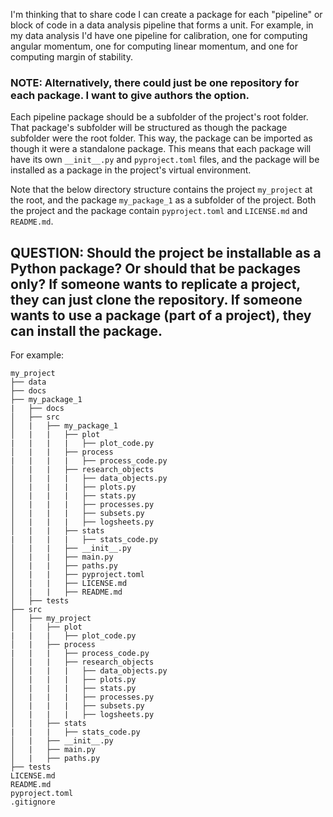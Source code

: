 I'm thinking that to share code I can create a package for each "pipeline" or block of code in a data analysis pipeline that forms a unit. For example, in my data analysis I'd have one pipeline for calibration, one for computing angular momentum, one for computing linear momentum, and one for computing margin of stability.

### NOTE: Alternatively, there could just be one repository for each package. I want to give authors the option.

Each pipeline package should be a subfolder of the project's root folder. That package's subfolder will be structured as though the package subfolder were the root folder. This way, the package can be imported as though it were a standalone package. This means that each package will have its own `__init__.py` and `pyproject.toml` files, and the package will be installed as a package in the project's virtual environment.

Note that the below directory structure contains the project `my_project` at the root, and the package `my_package_1` as a subfolder of the project. Both the project and the package contain `pyproject.toml` and `LICENSE.md` and `README.md`.

## QUESTION: Should the project be installable as a Python package? Or should that be packages only? If someone wants to replicate a project, they can just clone the repository. If someone wants to use a package (part of a project), they can install the package.

For example:
```ASCII
my_project
├── data
├── docs
├── my_package_1
|   ├── docs
│   ├── src
│   |   ├── my_package_1
│   |   |   ├── plot
|   |   |   |   ├── plot_code.py
│   |   |   ├── process
|   |   |   |   ├── process_code.py
│   |   |   ├── research_objects
│   |   |   |   ├── data_objects.py
│   |   |   |   ├── plots.py
│   |   |   |   ├── stats.py
│   |   |   |   ├── processes.py
│   |   |   |   ├── subsets.py
│   |   |   |   ├── logsheets.py
│   |   |   ├── stats
|   |   |   |   ├── stats_code.py
│   |   |   ├── __init__.py
│   |   |   ├── main.py
│   |   |   ├── paths.py
│   |   |   ├── pyproject.toml
│   |   |   ├── LICENSE.md
│   |   |   ├── README.md
│   ├── tests
├── src
│   ├── my_project
│   |   ├── plot
|   |   |   ├── plot_code.py
│   |   ├── process
|   |   |   ├── process_code.py
│   |   |   ├── research_objects
│   |   |   |   ├── data_objects.py
│   |   |   |   ├── plots.py
│   |   |   |   ├── stats.py
│   |   |   |   ├── processes.py
│   |   |   |   ├── subsets.py
│   |   |   |   ├── logsheets.py
│   |   ├── stats
|   |   |   ├── stats_code.py
│   |   ├── __init__.py
│   |   ├── main.py
│   |   ├── paths.py
├── tests
LICENSE.md
README.md
pyproject.toml
.gitignore
```